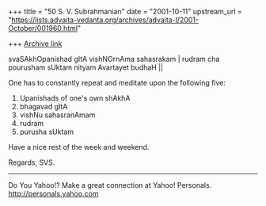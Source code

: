 +++
title = "50 S. V. Subrahmanian"
date = "2001-10-11"
upstream_url = "https://lists.advaita-vedanta.org/archives/advaita-l/2001-October/001960.html"

+++
[Archive link](https://lists.advaita-vedanta.org/archives/advaita-l/2001-October/001960.html)

svaSAkhOpanishad gItA vishNOrnAma sahasrakam |
rudram cha pourusham sUktam nityam Avartayet budhaH ||

One has to constantly repeat and meditate upon the following five:

1.  Upanishads of one's own shAkhA
2.  bhagavad gItA
3.  vishNu sahasranAmam
4.  rudram
5.  purusha sUktam

Have a nice rest of the week and weekend.

Regards,
SVS.



__________________________________________________
Do You Yahoo!?
Make a great connection at Yahoo! Personals.
http://personals.yahoo.com

